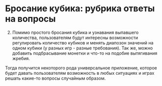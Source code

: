 # Бросание кубика: рубрика ответы на вопросы

2. Помимо простого бросания кубика и узнавания выпавшего количества, пользователям будут интересны возможности регулировать количество кубиков и менять диапозон значений на одном кубики (у разных игр - разные требования). Так же, можно добавить подбрасывание монетки и что-то на подобие вытягивания жребия. 

Тогда получится некоторого рода универсальное приложение, которое будет давать пользователям возможность в любых ситуациях и играх решать какие-то вопросы случайным образом.
